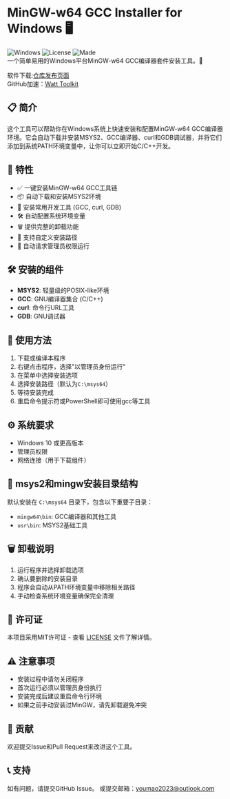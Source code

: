 # MinGW-w64 GCC Installer for Windows 🖥️  

![Windows](https://img.shields.io/badge/Windows-10+-blue.svg)
![License](https://img.shields.io/badge/license-MIT-green.svg)
![Made](https://img.shields.io/badge/JetCPP-MinGW_GCC_install-blue)  
一个简单易用的Windows平台MinGW-w64 GCC编译器套件安装工具。🚀  

软件下载:[仓库发布页面](https://github.com/dongzheyu/MinGW-win64-GCC-install/releases/)  
GitHub加速：[Watt Toolkit](https://steampp.net/)  

## 📋 简介

这个工具可以帮助你在Windows系统上快速安装和配置MinGW-w64 GCC编译器环境。它会自动下载并安装MSYS2、GCC编译器、curl和GDB调试器，并将它们添加到系统PATH环境变量中，让你可以立即开始C/C++开发。

## 🌟 特性

- ✅ 一键安装MinGW-w64 GCC工具链
- 📦 自动下载和安装MSYS2环境
- 🔧 安装常用开发工具 (GCC, curl, GDB)
- 🛠️ 自动配置系统环境变量
- 🗑️ 提供完整的卸载功能
- 🎯 支持自定义安装路径
- 🔐 自动请求管理员权限运行

## 🛠️ 安装的组件

- **MSYS2**: 轻量级的POSIX-like环境
- **GCC**: GNU编译器集合 (C/C++)
- **curl**: 命令行URL工具
- **GDB**: GNU调试器

## 📖 使用方法

1. 下载或编译本程序
2. 右键点击程序，选择"以管理员身份运行"
3. 在菜单中选择安装选项
4. 选择安装路径（默认为`C:\msys64`）
5. 等待安装完成
6. 重启命令提示符或PowerShell即可使用gcc等工具

## ⚙️ 系统要求

- Windows 10 或更高版本
- 管理员权限
- 网络连接（用于下载组件）

## 📁 msys2和mingw安装目录结构

默认安装在 `C:\msys64` 目录下，包含以下重要子目录：
- `mingw64\bin`: GCC编译器和其他工具
- `usr\bin`: MSYS2基础工具

## 🗑️ 卸载说明

1. 运行程序并选择卸载选项
2. 确认要删除的安装目录
3. 程序会自动从PATH环境变量中移除相关路径
4. 手动检查系统环境变量确保完全清理

## 📄 许可证

本项目采用MIT许可证 - 查看 [LICENSE](LICENSE) 文件了解详情。

## ⚠️ 注意事项

- 安装过程中请勿关闭程序
- 首次运行必须以管理员身份执行
- 安装完成后建议重启命令行环境
- 如果之前手动安装过MinGW，请先卸载避免冲突

## 🤝 贡献

欢迎提交Issue和Pull Request来改进这个工具。

## 📞 支持

如有问题，请提交GitHub Issue。
或提交邮箱：youmao2023@outlook.com
